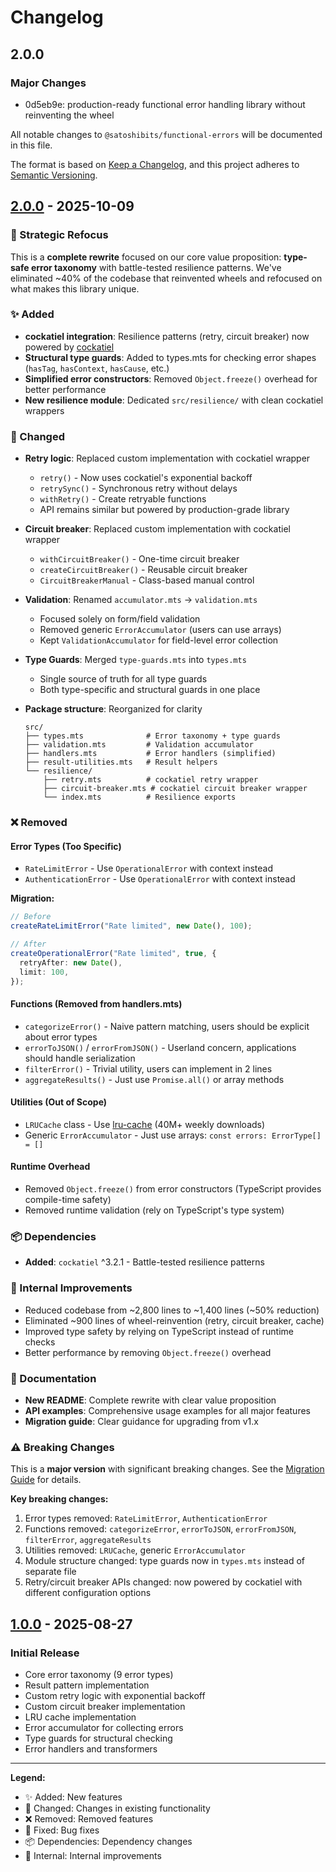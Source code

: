 # Changelog

## 2.0.0

### Major Changes

- 0d5eb9e: production-ready functional error handling library without reinventing the wheel

All notable changes to `@satoshibits/functional-errors` will be documented in this file.

The format is based on [Keep a Changelog](https://keepachangelog.com/en/1.0.0/),
and this project adheres to [Semantic Versioning](https://semver.org/spec/v2.0.0.html).

## [2.0.0] - 2025-10-09

### 🎯 Strategic Refocus

This is a **complete rewrite** focused on our core value proposition: **type-safe error taxonomy** with battle-tested resilience patterns. We've eliminated ~40% of the codebase that reinvented wheels and refocused on what makes this library unique.

### ✨ Added

- **cockatiel integration**: Resilience patterns (retry, circuit breaker) now powered by [cockatiel](https://github.com/connor4312/cockatiel)
- **Structural type guards**: Added to types.mts for checking error shapes (`hasTag`, `hasContext`, `hasCause`, etc.)
- **Simplified error constructors**: Removed `Object.freeze()` overhead for better performance
- **New resilience module**: Dedicated `src/resilience/` with clean cockatiel wrappers

### 🔄 Changed

- **Retry logic**: Replaced custom implementation with cockatiel wrapper

  - `retry()` - Now uses cockatiel's exponential backoff
  - `retrySync()` - Synchronous retry without delays
  - `withRetry()` - Create retryable functions
  - API remains similar but powered by production-grade library

- **Circuit breaker**: Replaced custom implementation with cockatiel wrapper

  - `withCircuitBreaker()` - One-time circuit breaker
  - `createCircuitBreaker()` - Reusable circuit breaker
  - `CircuitBreakerManual` - Class-based manual control

- **Validation**: Renamed `accumulator.mts` → `validation.mts`

  - Focused solely on form/field validation
  - Removed generic `ErrorAccumulator` (users can use arrays)
  - Kept `ValidationAccumulator` for field-level error collection

- **Type Guards**: Merged `type-guards.mts` into `types.mts`

  - Single source of truth for all type guards
  - Both type-specific and structural guards in one place

- **Package structure**: Reorganized for clarity
  ```
  src/
  ├── types.mts              # Error taxonomy + type guards
  ├── validation.mts         # Validation accumulator
  ├── handlers.mts           # Error handlers (simplified)
  ├── result-utilities.mts   # Result helpers
  └── resilience/
      ├── retry.mts          # cockatiel retry wrapper
      ├── circuit-breaker.mts # cockatiel circuit breaker wrapper
      └── index.mts          # Resilience exports
  ```

### ❌ Removed

#### Error Types (Too Specific)

- `RateLimitError` - Use `OperationalError` with context instead
- `AuthenticationError` - Use `OperationalError` with context instead

**Migration:**

```typescript
// Before
createRateLimitError("Rate limited", new Date(), 100);

// After
createOperationalError("Rate limited", true, {
  retryAfter: new Date(),
  limit: 100,
});
```

#### Functions (Removed from handlers.mts)

- `categorizeError()` - Naive pattern matching, users should be explicit about error types
- `errorToJSON()` / `errorFromJSON()` - Userland concern, applications should handle serialization
- `filterError()` - Trivial utility, users can implement in 2 lines
- `aggregateResults()` - Just use `Promise.all()` or array methods

#### Utilities (Out of Scope)

- `LRUCache` class - Use [lru-cache](https://www.npmjs.com/package/lru-cache) (40M+ weekly downloads)
- Generic `ErrorAccumulator` - Just use arrays: `const errors: ErrorType[] = []`

#### Runtime Overhead

- Removed `Object.freeze()` from error constructors (TypeScript provides compile-time safety)
- Removed runtime validation (rely on TypeScript's type system)

### 📦 Dependencies

- **Added**: `cockatiel` ^3.2.1 - Battle-tested resilience patterns

### 🔧 Internal Improvements

- Reduced codebase from ~2,800 lines to ~1,400 lines (~50% reduction)
- Eliminated ~900 lines of wheel-reinvention (retry, circuit breaker, cache)
- Improved type safety by relying on TypeScript instead of runtime checks
- Better performance by removing `Object.freeze()` overhead

### 📝 Documentation

- **New README**: Complete rewrite with clear value proposition
- **API examples**: Comprehensive usage examples for all major features
- **Migration guide**: Clear guidance for upgrading from v1.x

### ⚠️ Breaking Changes

This is a **major version** with significant breaking changes. See the [Migration Guide](./README.md#migration-from-v1x) for details.

**Key breaking changes:**

1. Error types removed: `RateLimitError`, `AuthenticationError`
2. Functions removed: `categorizeError`, `errorToJSON`, `errorFromJSON`, `filterError`, `aggregateResults`
3. Utilities removed: `LRUCache`, generic `ErrorAccumulator`
4. Module structure changed: type guards now in `types.mts` instead of separate file
5. Retry/circuit breaker APIs changed: now powered by cockatiel with different configuration options

## [1.0.0] - 2025-08-27

### Initial Release

- Core error taxonomy (9 error types)
- Result pattern implementation
- Custom retry logic with exponential backoff
- Custom circuit breaker implementation
- LRU cache implementation
- Error accumulator for collecting errors
- Type guards for structural checking
- Error handlers and transformers

---

**Legend:**

- ✨ Added: New features
- 🔄 Changed: Changes in existing functionality
- ❌ Removed: Removed features
- 🔧 Fixed: Bug fixes
- 📦 Dependencies: Dependency changes
- 🔧 Internal: Internal improvements

[2.0.0]: https://github.com/abetoots/satoshibits-services/compare/v1.0.0...v2.0.0
[1.0.0]: https://github.com/abetoots/satoshibits-services/releases/tag/v1.0.0
